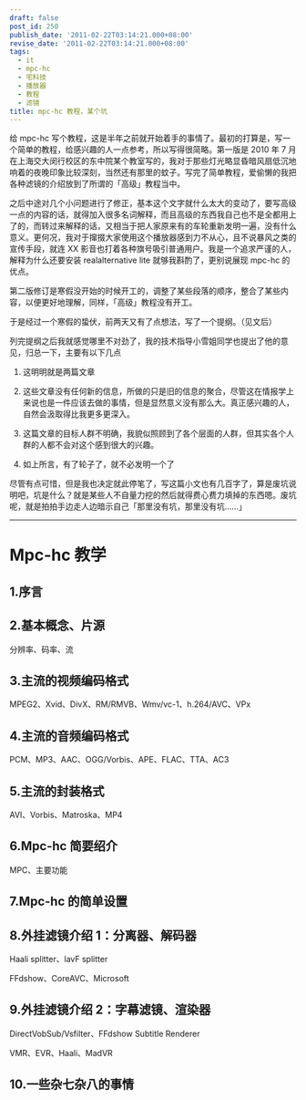```yaml
---
draft: false
post_id: 250
publish_date: '2011-02-22T03:14:21.000+08:00'
revise_date: '2011-02-22T03:14:21.000+08:00'
tags:
  - it
  - mpc-hc
  - 宅科技
  - 播放器
  - 教程
  - 滤镜
title: mpc-hc 教程，某个坑
---
```


给 mpc-hc 写个教程，这是半年之前就开始着手的事情了。最初的打算是，写一个简单的教程，给感兴趣的人一点参考，所以写得很简略。第一版是 2010 年 7 月在上海交大闵行校区的东中院某个教室写的，我对于那些灯光略显昏暗风扇低沉地响着的夜晚印象比较深刻，当然还有那里的蚊子。写完了简单教程，爱偷懒的我把各种滤镜的介绍放到了所谓的「高级」教程当中。

之后中途对几个小问题进行了修正，基本这个文字就什么太大的变动了，要写高级一点的内容的话，就得加入很多名词解释，而且高级的东西我自己也不是全都用上了的，而转过来解释的话，又相当于把人家原来有的车轮重新发明一遍，没有什么意义。更何况，我对于撺掇大家使用这个播放器感到力不从心，且不说暴风之类的宣传手段，就连 XX 影音也打着各种旗号吸引普通用户。我是一个追求严谨的人，解释为什么还要安装 realalternative lite 就够我斟酌了，更别说展现 mpc-hc 的优点。

第二版修订是寒假没开始的时候开工的，调整了某些段落的顺序，整合了某些内容，以便更好地理解，同样，「高级」教程没有开工。

于是经过一个寒假的蛰伏，前两天又有了点想法，写了一个提纲。（见文后）

列完提纲之后我就感觉哪里不对劲了，我的技术指导小雪姐同学也提出了他的意见，归总一下，主要有以下几点

1. 这明明就是两篇文章

2. 这些文章没有任何新的信息，所做的只是旧的信息的聚合，尽管这在情报学上来说也是一件应该去做的事情，但是显然意义没有那么大。真正感兴趣的人，自然会汲取得比我更多更深入。

3. 这篇文章的目标人群不明确，我貌似照顾到了各个层面的人群，但其实各个人群的人都不会对这个感到很大的兴趣。

4. 如上所言，有了轮子了，就不必发明一个了

尽管有点可惜，但是我也决定就此停笔了，写这篇小文也有几百字了，算是废坑说明吧，坑是什么？就是某些人不自量力挖的然后就得费心费力填掉的东西嗯。废坑呢，就是拍拍手边走人边暗示自己「那里没有坑，那里没有坑……」

---

# Mpc-hc 教学

## 1.序言

## 2.基本概念、片源

分辨率、码率、流

## 3.主流的视频编码格式

MPEG2、Xvid、DivX、RM/RMVB、Wmv/vc-1、h.264/AVC、VPx

## 4.主流的音频编码格式

PCM、MP3、AAC、OGG/Vorbis、APE、FLAC、TTA、AC3

## 5.主流的封装格式

AVI、Vorbis、Matroska、MP4

## 6.Mpc-hc 简要绍介

MPC、主要功能

## 7.Mpc-hc 的简单设置

## 8.外挂滤镜介绍 1：分离器、解码器

Haali splitter、lavF splitter

FFdshow、CoreAVC、Microsoft

## 9.外挂滤镜介绍 2：字幕滤镜、渲染器

DirectVobSub/Vsfilter、FFdshow Subtitle Renderer

VMR、EVR、Haali、MadVR

## 10.一些杂七杂八的事情
